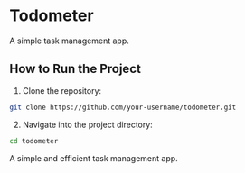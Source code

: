 # Todometer
A simple task management app.

## How to Run the Project
1. Clone the repository:
```bash
git clone https://github.com/your-username/todometer.git
```
2. Navigate into the project directory:
```bash
cd todometer
```
A simple and efficient task management app.
